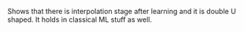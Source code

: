 Shows that there is interpolation stage after learning and it is double U shaped. It holds in classical ML stuff as well.
